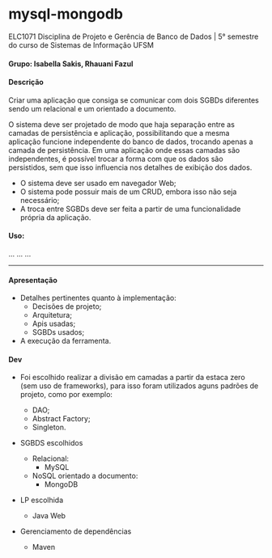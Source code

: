# mysql-mongodb
ELC1071 Disciplina de Projeto e Gerência de Banco de Dados | 5° semestre do curso de Sistemas de Informação UFSM
#### Grupo: Isabella Sakis, Rhauani Fazul
	
#### Descrição

Criar uma aplicação que consiga se comunicar com dois SGBDs diferentes sendo um relacional e um orientado a documento.

O sistema deve ser projetado de modo que haja separação entre as camadas de persistência e aplicação, possibilitando que a mesma aplicação funcione independente do banco de dados, trocando apenas a camada de persistência. Em uma aplicação onde essas camadas são independentes, é possível trocar a forma com que os dados são persistidos, sem que isso influencia nos detalhes de exibição dos dados.

- O sistema deve ser usado em navegador Web;
- O sistema pode possuir mais de um CRUD, embora isso não seja necessário;
- A troca entre SGBDs deve ser feita a partir de uma funcionalidade própria da aplicação.

#### Uso:
...
...
...

------------------------------------------------------------------

#### Apresentação

- Detalhes pertinentes quanto à implementação:
	+ Decisões de projeto;
	+ Arquitetura;
	+ Apis usadas;
	+ SGBDs usados;
- A execução da ferramenta.

#### Dev

- Foi escolhido realizar a divisão em camadas a partir da estaca zero (sem uso de frameworks), para isso foram utilizados aguns padrões de projeto, como por exemplo:
	+ DAO;
	+ Abstract Factory;
	+ Singleton.

- SGBDS escolhidos 
	+ Relacional:
		- MySQL
	+ NoSQL orientado a documento:
		- MongoDB

- LP escolhida 
	+ Java Web 

- Gerenciamento de dependências
	+ Maven
 
